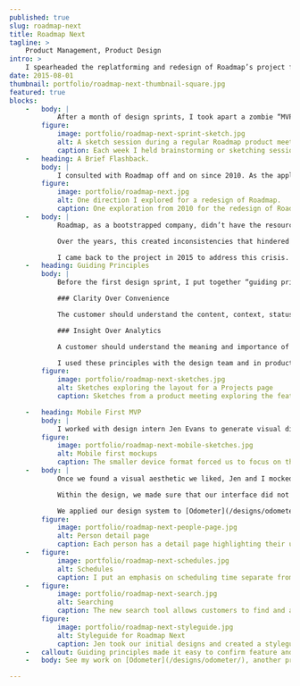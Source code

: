 ```yaml
---
published: true
slug: roadmap-next
title: Roadmap Next
tagline: >
    Product Management, Product Design
intro: >
    I spearheaded the replatforming and redesign of Roadmap’s project forecasting and resource management tool.
date: 2015-08-01
thumbnail: portfolio/roadmap-next-thumbnail-square.jpg
featured: true
blocks:
    -   body: |
            After a month of design sprints, I took apart a zombie “MVP” app, reorganizing and redesigning the application around two guiding principles.
        figure:
            image: portfolio/roadmap-next-sprint-sketch.jpg
            alt: A sketch session during a regular Roadmap product meeting
            caption: Each week I held brainstorming or sketching sessions during my product meeting.
    -   heading: A Brief Flashback.
        body: |
            I consulted with Roadmap off and on since 2010. As the application grew more and more complex, I knew it needed a comprehensive redesign of the application.
        figure:
            image: portfolio/roadmap-next.jpg
            alt: One direction I explored for a redesign of Roadmap.
            caption: One exploration from 2010 for the redesign of Roadmap.
    -   body: |
            Roadmap, as a bootstrapped company, didn’t have the resources to take on a full redesign. They continued to add features to the original MVP, pushing it beyond a typical app lifecycle.

            Over the years, this created inconsistencies that hindered the usability of the app. Combined with application instabilities, customers lost confidence that they could complete their tasks in Roadmap.

            I came back to the project in 2015 to address this crisis.
    -   heading: Guiding Principles
        body: |
            Before the first design sprint, I put together “guiding principles” for the design and development of the application. These principles followed a _positive_ over _positive_ format, representing the attributes the application would put first. During the first meeting, we settled on two guiding principles for the application.

            ### Clarity Over Convenience

            The customer should understand the content, context, status and actions available to them.

            ### Insight Over Analytics

            A customer should understand the meaning and importance of the datapoints Roadmap provides to them.

            I used these principles with the design team and in product meetings as a filter for our critiques.
        figure:
            image: portfolio/roadmap-next-sketches.jpg
            alt: Sketches exploring the layout for a Projects page
            caption: Sketches from a product meeting exploring the features of a Project page.

    -   heading: Mobile First MVP
        body: |
            I worked with design intern Jen Evans to generate visual directions for the application, focusing on the mobile experience first. I felt designing mobile first would help constrain the features and functionality we placed on the page.
        figure:
            image: portfolio/roadmap-next-mobile-sketches.jpg
            alt: Mobile first mockups
            caption: The smaller device format forced us to focus on the functionality that we included on screen.
    -   body: |
            Once we found a visual aesthetic we liked, Jen and I mocked-up user flows to test our design decisions.

            Within the design, we made sure that our interface did not “hide” functionality, and limited the number of actions a customer would take on a particular page.

            We applied our design system to [Odometer](/designs/odometer/), a stand alone time tracking tool for Roadmap. This gave us quick access to feedback to use in our design process.
        figure:
            image: portfolio/roadmap-next-people-page.jpg
            alt: Person detail page
            caption: Each person has a detail page highlighting their utilization level, activity, schedule, and skills.
    -   figure:
            image: portfolio/roadmap-next-schedules.jpg
            alt: Schedules
            caption: I put an emphasis on scheduling time separate from outlining and estimating a project. Those two tasks need different contexts and inputs, and would have cluttered the page together.
    -   figure:
            image: portfolio/roadmap-next-search.jpg
            alt: Searching
            caption: The new search tool allows customers to find and act on data. They can create reports, change assignments, or reschedule projects with search results.
        figure:
            image: portfolio/roadmap-next-styleguide.jpg
            alt: Styleguide for Roadmap Next
            caption: Jen took our initial designs and created a styleguide we could apply to all Roadmap properties.
    -   callout: Guiding principles made it easy to confirm feature and design decisions. Working in a mobile context first focused efforts on the most important features first.
    -   body: See my work on [Odometer](/designs/odometer/), another project for Roadmap.

---
```


<!--
   I explored solutions
I was so excited by the problem that I…
-->


<!-- - Resource forecasting and planning tool
- capital constrained company
- re-design entire application in a month

- MVP lived for too long
- Inconsistent design implementation
- Customers couldn’t find features

- Incorporating customer feedback using tools like intercom and invision
- Categorized features by stakeholder
- Structured application based on goals or "jobs" a customer needs to do
- Mobile first explorations
- Flexible design system -->
